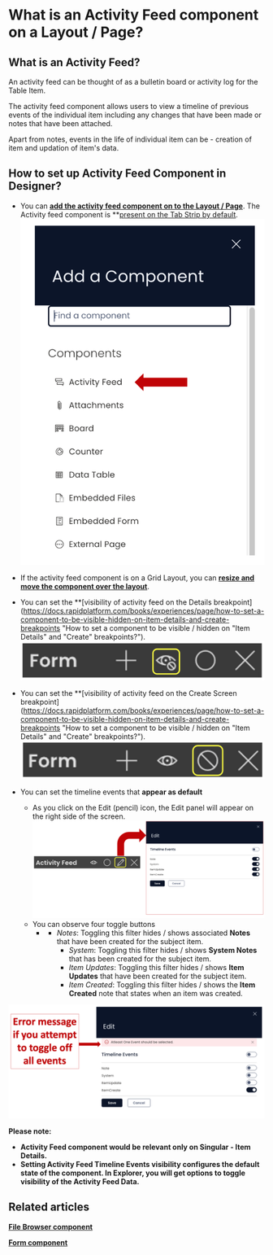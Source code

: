 # What is an Activity Feed component on a Layout / Page?

## **What is an Activity Feed?**

An activity feed can be thought of as a bulletin board or activity log for the Table Item.

The activity feed component allows users to view a timeline of previous events of the individual item including any changes that have been made or notes that have been attached.

Apart from notes, events in the life of individual item can be - creation of item and updation of item's data.

## **How to set up Activity Feed Component in Designer?**

- You can [**add the activity feed component on to the Layout / Page**](https://docs.rapidplatform.com/books/experiences/page/how-to-add-a-component-to-a-layout-page "How to add a component to a Layout / Page?"). The Activity feed component is **[present on the Tab Strip by default](https://docs.rapidplatform.com/books/experiences/page/how-to-configure-item-details-and-item-creation "How to configure Item Details and Item Creation?").  
![Activity feed in component list](<Activity feed in component list.png>)

- If the activity feed component is on a Grid Layout, you can [**resize and move the component over the layout**](https://docs.rapidplatform.com/books/experiences/page/how-to-arrange-a-component-on-grid-layout "How to arrange a component on Grid layout?").
- You can set the **[visibility of activity feed on the Details breakpoint](https://docs.rapidplatform.com/books/experiences/page/how-to-set-a-component-to-be-visible-hidden-on-item-details-and-create-breakpoints "How to set a component to be visible / hidden on "Item Details" and "Create" breakpoints?").
    ![Visibility toggle](<../Visiblity toggle.png>)
- You can set the **[visibility of activity feed on the Create Screen breakpoint](https://docs.rapidplatform.com/books/experiences/page/how-to-set-a-component-to-be-visible-hidden-on-item-details-and-create-breakpoints "How to set a component to be visible / hidden on "Item Details" and "Create" breakpoints?").   
    ![Display toggle](<../Display toggle.png>)
- You can set the timeline events that **appear as default** 
    - As you click on the Edit (pencil) icon, the Edit panel will appear on the right side of the screen. 
    ![Edit panel](<Edit panel.png>)
    - You can observe four toggle buttons 
        - - *Notes*: Toggling this filter hides / shows associated **Notes** that have been created for the subject item.
            - *System*: Toggling this filter hides / shows **System Notes** that has been created for the subject item.
            - *Item Updates*: Toggling this filter hides / shows **Item Updates** that have been created for the subject item.
            - *Item Created*: Toggling this filter hides / shows the **Item Created** note that states when an item was created.

![Error message with no events](<Error message with no events.png>)

**Please note:**

- **Activity Feed component would be relevant only on Singular - Item Details.**
- **Setting Activity Feed Timeline Events visibility configures the default state of the component. In Explorer, you will get options to toggle visibility of the Activity Feed Data.**

## **Related articles**

[**File Browser component**](https://docs.rapidplatform.com/books/experiences/page/what-is-a-file-browser-component-on-a-layout-page "What is a File Browser component on a Layout / Page?")

[**Form component**](https://docs.rapidplatform.com/books/experiences/page/what-is-a-form-component-on-a-layout-page "What is a Form Component on a Layout / Page?")
